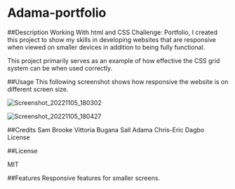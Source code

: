 # Adama-portfolio


##Description
Working With html and CSS Challenge: Portfolio,
I created this project to show my skills in developing websites that are responsive when viewed on smaller devices in addition to being fully functional.

This project primarily serves as an example of how effective the CSS grid system can be when used correctly.

##Usage
This following screenshot shows how responsive the website is on different screen size.

![Screenshot_20221105_180302](https://user-images.githubusercontent.com/115763652/200138223-b96c5d08-47e4-4496-9bb5-f3abe28900a5.png)


![Screenshot_20221105_180427](https://user-images.githubusercontent.com/115763652/200138240-0a911e3f-6af1-457a-9b46-9fe250abf8db.png)





##Credits
Sam Brooke
Vittoria Bugana
Sall Adama
Chris-Eric Dagbo
License


##License

MIT







##Features
Responsive features for smaller screens.